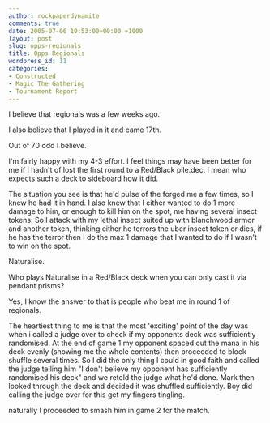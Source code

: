 ```yaml
---
author: rockpaperdynamite
comments: true
date: 2005-07-06 10:53:00+00:00 +1000
layout: post
slug: opps-regionals
title: Opps Regionals
wordpress_id: 11
categories:
- Constructed
- Magic The Gathering
- Tournament Report
---
```


I believe that regionals was a few weeks ago.




I also believe that I played in it and came 17th.




Out of 70 odd I believe.




I'm fairly happy with my 4-3 effort. I feel things may have been better for me if I hadn't of lost the first round to a Red/Black pile.dec. I mean who expects such a deck to sideboard how it did.




The situation you see is that he'd pulse of the forged me a few times, so I knew he had it in hand. I also knew that I either wanted to do 1 more damage to him, or enough to kill him on the spot, me having several insect tokens. So I attack with my lethal insect suited up with blanchwood armor and another token, thinking either he terrors the uber insect token or dies, if he has the terror then I do the max 1 damage that I wanted to do if I wasn't to win on the spot.




Naturalise.




Who plays Naturalise in a Red/Black deck when you can only cast it via pendant prisms?




Yes, I know the answer to that is people who beat me in round 1 of regionals.




The heartiest thing to me is that the most 'exciting' point of the day was when i called a judge over to check if my opponents deck was sufficiently randomised. At the end of game 1 my opponent spaced out the mana in his deck evenly (showing me the whole contents) then proceeded to block shuffle several times. So I did the only thing I could in good faith and called the judge telling him "I don't believe my opponent has sufficiently randomised his deck" and we retold the judge what he'd done. Mark then looked through the deck and decided it was shuffled sufficiently. Boy did calling the judge over for this get my fingers tingling.




naturally I proceeded to smash him in game 2 for the match.




